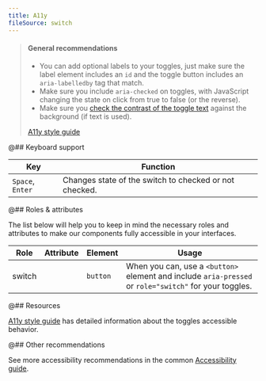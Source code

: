 ```yaml
---
title: A11y
fileSource: switch
---
```


> #### General recommendations
>
> - You can add optional labels to your toggles, just make sure the label element includes an `id` and the toggle button includes an `aria-labelledby` tag that match.
> - Make sure you include `aria-checked` on toggles, with JavaScript changing the state on click from true to false (or the reverse).
> - Make sure you [check the contrast of the toggle text](/style/palette/palette-a11y/) against the background (if text is used).
>
> [A11y style guide](https://a11y-style-guide.com/style-guide/section-forms.html#kssref-forms-toggles)

@## Keyboard support

| Key              | Function                                               |
| ---------------- | ------------------------------------------------------ |
| `Space`, `Enter` | Changes state of the switch to checked or not checked. |

@## Roles & attributes

The list below will help you to keep in mind the necessary roles and attributes to make our components fully accessible in your interfaces.

| Role   | Attribute | Element  | Usage                                                                                                  |
| ------ | --------- | -------- | ------------------------------------------------------------------------------------------------------ |
| switch |           | `button` | When you can, use a `<button>` element and include `aria-pressed` or `role="switch"` for your toggles. |

@## Resources

[A11y style guide](https://a11y-style-guide.com/style-guide/section-forms.html#kssref-forms-toggles) has detailed information about the toggles accessible behavior.

@## Other recommendations

See more accessibility recommendations in the common [Accessibility guide](/core-principles/a11y/).
